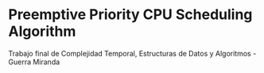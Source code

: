 # Preemptive Priority CPU Scheduling Algorithm
Trabajo final de Complejidad Temporal, Estructuras de Datos y Algoritmos -
Guerra Miranda
